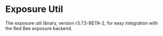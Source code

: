# Exposure Util

The exposure util library, version r3.7.5-BETA-2, for easy integration with the Red Bee exposure backend.